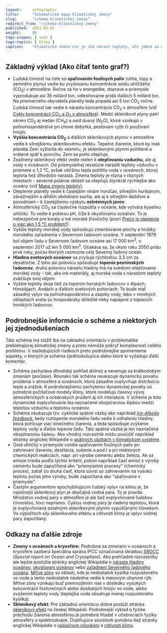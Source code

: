```yaml
---
layout:     infographic
title:      "Schematická mapa klimatickej zmeny"
slug:       "schema-klimatickej-zmeny"
redirect_from: "/schema-klimatickej-zmeny"
published:  2021-03-01
weight:     80
tags-scopes: [ svet ]
tags-topics: [ klima ]
caption:    "Klimatická zmena nie je iba nárast teploty, ale jedná sa o súhrnný pojem pre rad vzájomne previazaných javov. Zmena jedného faktora, napríklad zvýšenie koncentrácie CO<sub>2</sub> v atmosfére, vyvoláva dlhý reťazec príčin a následkov."
---
```


## Základný výklad (Ako čítať tento graf?)

* Ľudská činnosť na čele so **spaľovaním fosílnych palív** (uhlia, ropy a zemného plynu) vedie ku zvyšovaniu koncentrácie oxidu uhličitého (CO<sub>2</sub>) v atmosfére. Ročne sa ho v energetike, doprave a priemysle vyprodukuje asi 35 miliárd ton, odlesňovanie pridá ďalších 5 miliárd ton. Na priemerného obyvateľa planéty teda pripadá asi 5 ton CO<sub>2</sub> ročne. Ľudská činnosť tak vedie k nárastu koncentrácie CO<sub>2</sub> v atmosfére (viď [Cykly koncentrácií CO<sub>2</sub> a O<sub>2</sub> v atmosfére](/infografiky/cykly-koncentracie-co2)). Medzi skleníkové plyny patrí okrem CO<sub>2</sub> aj metán (CH<sub>4</sub>) a oxid dusný (N<sub>2</sub>O), ktoré vznikajú v poľnohospodárstve pri chove dobytka, pestovaní ryže či používaní hnojív.
* __Vyššia koncentrácia CO<sub>2</sub>__ a ďalších skleníkových plynov v atmosfére vedie k silnejšiemu skleníkovému efektu. Tepelné žiarenie, ktoré by inak planéta Zem vyžiarila do vesmíru, je skleníkovými plynmi pohltené a vrátené späť k povrchu. Zem sa preto otepľuje.
* Zosilnený skleníkový efekt vedie nielen k __otepľovaniu vzduchu__, ale aj vody v oceánoch. Od priemyselnej revolúcie narástli teploty vzduchu v priemere o 1,2 °C, avšak väčšinu tepla pohltila voda v oceánoch, ktorej teplota tiež dlhodobo narastá. Zmena teploty je rôzna v rôznych miestach – severné polárne oblasti sa otepľujú štyrikrát rýchlejšie ako oceány (viď [Mapa zmeny teploty](/infografiky/mapa-zmeny-teploty)).
* Oteplenie planéty vedie k častejším vlnám horúčav, silnejším hurikánom, závažnejším a dlhším obdobiam sucha, ale aj k silnejším dažďom a povodniam – k častejšiemu výskytu __extrémnych javov__.
* Atmosférický CO<sub>2</sub> sa čiastočne rozpúšťa v oceáne, kde vytvára kyselinu uhličitú. To vedie k poklesu pH, čiže k okysľovaniu oceánov. To je nebezpečné pre koraly a iné morské živočíchy (pozri [Prečo je oteplenie o viac ako 1,5 °C problém?](/infografiky/body-zlomu-1)).
* Vyššie teploty morskej vody spôsobujú zmenšovanie plochy a hrúbky morského zaľadnenia v Severnom ľadovom oceáne. V septembri 1979 bol objem ľadu v Severnom ľadovom oceáne asi 17 000 km<sup>3</sup>, v septembri 2017 už len 5 000 km<sup>3</sup>. Očakáva sa, že okolo roku 2050 prídu prvé roky, počas ktorých rozmrzne celý Severný ľadový oceán.
* __Hladina svetových oceánov__ sa zvyšuje rýchlosťou 3,3 cm za desaťročie. Z toho asi polovicu spôsobuje __topenie pevninských ľadovcov__, druhú polovicu nárastu hladiny má na svedomí otepľovanie morskej vody – tak, ako iné materiály, aj morská voda s nárastom teploty zväčšuje svoj objem.
* Vyššie teploty stoja tiež za topením horských ľadovcov v Alpách, Himalájach, Andách a ďalších svetových pohoriach. To bude mať zásadný vplyv na poľnohospodárstvo a zásoby vody, lebo v mnohých oblastiach sveta sú hospodársky dôležité rieky napájané z topiacich horských ľadovcov.

## Podrobnejšie informácie o schéme a niektorých jej zjednodušeniach

Táto schéma má slúžiť iba na základnú orientáciu v problematike prebiehajúcej klimatickej zmeny a preto nemôže pokryť komplexnosť celého problému. V nasledujúcich riadkoch preto podrobnejšie spomenieme aspekty, v ktorých je schéma zjednodušujúca alebo ktoré si vyžadujú ďalší komentár.

* Schéma zachytáva dlhodobý pohľad (_klíma_) a nevenuje sa krátkodobým zmenám (*počasie*). Rovnako tak schéma neukazuje dynamickú povahu prúdenia v atmosfére a oceánoch, ktorá zásadne ovplyvňuje distribúciu tepla a zrážok. K podrobnejšiemu zachyteniu dynamickej povahy sú potrebné počítačové modely klímy, ktoré modelujú časový vývoj atmosférických a oceánskych prúdení aj ich interakcie. V schéme je toto dynamické ovplyvňovanie iba naznačené obojstrannou šípkou medzi teplotou vzduchu a teplotou oceánov.
* Schéma neukazuje tzv. cyklické spätné väzby ako napríklad [*Ice-Albedo feedback*](https://en.wikipedia.org/wiki/Ice%E2%80%93albedo_feedback), kedy roztopenie morského ľadu vedie k odhaleniu hladiny, ktorá pohlcuje viac slnečného žiarenia, a teda spôsobuje zvýšenie teploty vody a ďalšie topenie ľadu. Táto spätná väzba je len naznačená obojstrannou šípkou. Ako vhodný rozcestník môžu poslúžiť napríklad stránky anglickej Wikipédie o [spätných väzbách v klimatickom systéme](https://en.wikipedia.org/wiki/Climate_change_feedback).
* Oxid uhličitý v priemysle vzniká spaľovaním fosílnych palív pri zahrievaní (tavenie, destilácia, sušenie a pod.) a pri niektorých chemických reakciách, napr. pri výrobe cementu alebo železa. Ak sa emisie triedia podľa týchto kritérií, potom napríklad časť emisií z výroby cementu bude započítaná ako "priemyselné procesy" (chemický proces), zatiaľ čo druhá časť, ktorá súvisí so zahrievaním na vysokú teplotu počas jeho výroby, bude započítaná ako "spaľovanie v priemysle".
* Častým argumentom spochybňujúcim ľudský vplyv na klímu je, že najsilnejší skleníkový plyn je obyčajná vodná para. To je pravda. Množstvo vodnej pary v atmosfére je ale tiež ovplyvňované ľudskou činnosťou, hoci nepriamo. Cyklus vodnej pary je riadený teplotou, ktorá je ovplyvňovaná ostatnými skleníkovými plynmi vypúšťanými človekom. Vo výpočtoch sily skleníkového efektu a citlivosti klímy je vplyv vodnej pary započítaný.

## Odkazy na ďalšie zdroje

* __Zmeny v oceánoch a kryosfére:__ Podrobne sa zmenami v oceánoch a kryosfére zaoberá špeciálna správa IPCC označovaná skratkou [SROCC](https://www.ipcc.ch/srocc/) (*Special report on Ocean and Cryosphere*). Ako prehľadné rozcestníky ale lepšie poslúžia stránky anglickej Wikipédie o [náraste hladiny oceánov](https://en.wikipedia.org/wiki/Sea_level_rise), [okysľovaní oceánov](https://en.wikipedia.org/wiki/Ocean_acidification) nebo [zaľadnení Severného ľadového oceánu](https://en.wikipedia.org/wiki/Arctic_sea_ice_decline). [Mŕtve zóny](https://en.wikipedia.org/wiki/Dead_zone_(ecology)) sú oblasti, kde je nedostatok kyslíka rozpusteného vo vode a tento nedostatok následne vedie k masovým úhynom rýb. Mŕtve zóny vznikajú buď premnožením rias v dôsledku vysokých koncentrácií fosforečných alebo dusíkatých hnojív vo vode, alebo zvýšením teploty vody (teplejšia voda obsahuje menej rozpusteného kyslíka).
* __Skleníkový efekt:__ Pre základnú orientáciu dobre poslúži stránka [skleníkový efekt](https://cs.wikipedia.org/wiki/Sklen%C3%ADkov%C3%BD_efekt) na českej Wikipédii. Podrobnejší výklad o fyzike prechodu žiarenia atmosférou je potrebné hľadať v učebniciach fyziky atmosféry a spektroskopie. Doplňujúce súvislosti ponúknu tiež stránky anglickej Wikipédie o [radiačnom pôsobení](https://en.wikipedia.org/wiki/Radiative_forcing) a [citlivosti klímy](https://en.wikipedia.org/wiki/Climate_sensitivity).
